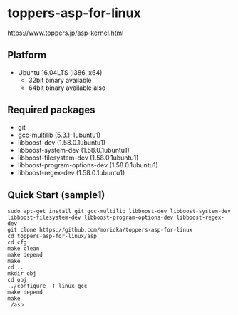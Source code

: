 # toppers-asp-for-linux

https://www.toppers.jp/asp-kernel.html

## Platform

* Ubuntu 16.04LTS (i386, x64)
  * 32bit binary available
  * 64bit binary available also

## Required packages

* git
* gcc-multilib (5.3.1-1ubuntu1)
* libboost-dev (1.58.0.1ubuntu1)
* libboost-system-dev (1.58.0.1ubuntu1)
* libboost-filesystem-dev (1.58.0.1ubuntu1)
* libboost-program-options-dev (1.58.0.1ubuntu1)
* libboost-regex-dev (1.58.0.1ubuntu1)

## Quick Start (sample1)
    sudo apt-get install git gcc-multilib libboost-dev libboost-system-dev libboost-filesystem-dev libboost-program-options-dev libboost-regex-dev
    git clone https://github.com/morioka/toppers-asp-for-linux
    cd toppers-asp-for-linux/asp
    cd cfg
    make clean
    make depend
    make
    cd ..
    mkdir obj
    cd obj
    ../configure -T linux_gcc
    make depend
    make
    ./asp
